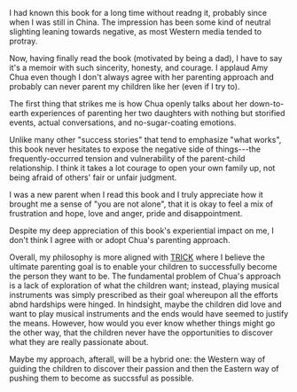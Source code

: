 <!-- 2024-tiger-mom -->

I had known this book for a long time without readng it, probably since when I was still in China. The impression has been some kind of neutral slighting leaning towards negative, as most Western media tended to protray.

Now, having finally read the book (motivated by being a dad), I have to say it's a memoir with such sincerity, honesty, and courage. I applaud Amy Chua even though I don't always agree with her parenting approach and probably can never parent my children like her (even if I try to).

The first thing that strikes me is how Chua openly talks about her down-to-earth experiences of parenting her two daughters with nothing but storified events, actual conversations, and no-sugar-coating emotions. 

Unlike many other "success stories" that tend to emphasize "what works", this book never hesitates to expose the negative side of things---the frequently-occurred tension and vulnerability of the parent-child relationship. I think it takes a lot courage to open your own family up, not being afraid of others' fair or unfair judgment. 

I was a new parent when I read this book and I truly appreciate how it brought me a sense of "you are not alone", that it is okay to feel a mix of frustration and hope, love and anger, pride and disappointment.

Despite my deep appreciation of this book's experiential impact on me, I don't think I agree with or adopt Chua's parenting approach.

Overall, my philosophy is more aligned with [TRICK](https://hci.prof/books/#2024-how-to-raise-successful-people) where I believe the ultimate parenting goal is to enable your children to successfully become the person they want to be. The fundamental problem of Chua's approach is a lack of exploration of what the children want; instead, playing musical instruments was simply prescribed as their goal whereupon all the efforts abnd hardships were hinged. In hindsight, maybe the children did love and want to play musical instruments and the ends would have seemed to justify the means. However, how would you ever know whether things might go the other way, that the children never have the opportunities to discover what they are really passionate about.

Maybe my approach, afterall, will be a hybrid one: the Western way of guiding the children to discover their passion and then the Eastern way of pushing them to become as succssful as possible.